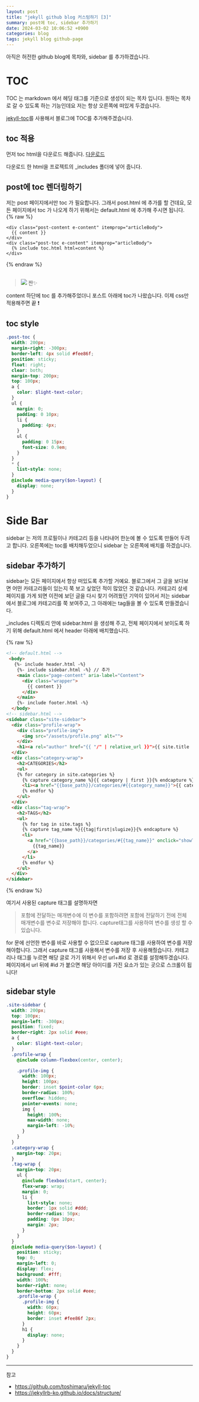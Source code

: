 ```yaml
---
layout: post
title: "jekyll github blog 커스텀하기 [3]"
summary: post에 toc, sidebar 추가하기
date: 2024-03-02 10:06:52 +0900
categories: blog
tags: jekyll blog github-page
---
```


아직은 허전한 github blog에 목차와, sidebar 를 추가하겠습니다.

# TOC

TOC 는 markdown 에서 헤딩 태그를 기준으로 생성이 되는 목차 입니다. 원하는 목차로 갈 수 있도록 하는 기능인데요 저는 항상 오른쪽에 떠있게 두겠습니다.

[jekyll-toc](https://github.com/allejo/jekyll-toc)를 사용해서 블로그에 TOC를 추가해주겠습니다.

## toc 적용

먼저 toc html을 다운로드 해줍니다. [다운로드](https://github.com/allejo/jekyll-toc/releases/download/v1.1.0/toc.html)

다운로드 한 html을 프로젝트의 _includes 폴더에 넣어 줍니다.

## post에 toc 렌더링하기

저는 post 페이지에서만 toc 가 필요합니다. 그래서 post.html 에 추가를 할 건데요, 모든 페이지에서 toc 가 나오게 하기 위해서는 default.html 에 추가해 주시면 됩니다.
{% raw %}
```
<div class="post-content e-content" itemprop="articleBody">
  {{ content }}
</div>
<div class="post-toc e-content" itemprop="articleBody">
  {% include toc.html html=content %}
</div>
```
{% endraw %}
<br><br>
> ![](/assets/images/2024-03-04-github-blog-custom-2/01.png)
짠✨

content 하단에 toc 를 추가해주었더니 포스트 아래에 toc가 나왔습니다. 이제 css만 적용해주면 끝 ❗️
## toc style

```scss
.post-toc {
  width: 200px;
  margin-right: -300px;
  border-left: 4px solid #fee86f;
  position: sticky;
  float: right;
  clear: both;
  margin-top: 200px;
  top: 100px;
  a {
    color: $light-text-color;
  }
  ul {
    margin: 0;
    padding: 0 10px;
    li {
      padding: 4px;
    }
    ul {
      padding: 0 15px;
      font-size: 0.9em;
    }
  }
  * {
    list-style: none;
  }
  @include media-query($on-layout) {
    display: none;
  }
}
```


# Side Bar

sidebar 는 저의 프로필이나 카테고리 등을 나타내어 한눈에 볼 수 있도록 만들어 두려고 합니다. 오른쪽에는 toc를 배치해두었으니 sidebar 는 오른쪽에 배치를 하겠습니다.

## sidebar 추가하기

sidebar는 모든 페이지에서 항상 떠있도록 추가할 거예요. 블로그에서 그 글을 보다보면 어떤 카테고리들이 있는지 쭉 보고 싶었던 적이 많았던 것 같습니다. 카테고리 상세 페이지를 가게 되면 이전에 보던 글을 다시 찾기 어려웠던 기억이 있어서 저는 sidebar 에서 블로그에 카테고리를 쭉 보여주고, 그 아래에는 tag들을 볼 수 있도록 만들겠습니다.

_includes 디렉토리 안에 sidebar.html 을 생성해 주고, 전체 페이지에서 보이도록 하기 위해 default.html 에서 header 아래에 배치했습니다.

{% raw %}
```html
<!-- default.html -->
 <body>
   {%- include header.html -%}
    {%- include sidebar.html -%} // 추가
    <main class="page-content" aria-label="Content">
      <div class="wrapper">
        {{ content }}
      </div>
    </main>
    {%- include footer.html -%}
  </body>
<!-- sidebar.html -->
<sidebar class="site-sidebar">
  <div class="profile-wrap">
    <div class="profile-img">
      <img src="/assets/profile.png" alt="">
    </div>
    <h1><a rel="author" href="{{ "/" | relative_url }}">{{ site.title | escape }}</a></h1>
  </div>
  <div class="category-wrap">
    <h2>CATEGORIES</h2>
    <ul>
    {% for category in site.categories %}
      {% capture category_name %}{{ category | first }}{% endcapture %}
      <li><a href="{{base_path}}/categories/#{{category_name}}">{{ category_name }}</a></li>
      {% endfor %}
    </ul>
  </div>
  <div class="tag-wrap">
    <h2>TAGS</h2>
    <ul>
      {% for tag in site.tags %}
      {% capture tag_name %}{{tag|first|slugize}}{% endcapture %}
      <li>
        <a href="{{base_path}}/categories/#{{tag_name}}" onclick="showTag('#{{tag_name}}')">
          {{tag_name}}
        </a>
      </li>
      {% endfor %}
    </ul>
  </div>
</sidebar>
```
{% endraw %}

여기서 사용된 capture 태그를 설명하자면
> 포함에 전달하는 매개변수에 이 변수를 포함하려면 포함에 전달하기 전에 전체 매개변수를 변수로 저장해야 합니다. capture태그를 사용하여 변수를 생성 할 수 있습니다.

for 문에 선언한 변수를 바로 사용할 수 없으므로 capture 태그를 사용하여 변수를 저장해야합니다. 그래서 capture 태그를 사용해서 변수를 저장 후 사용해줬습니다. 카테고리나 태그를 누르면 해당 글로 가기 위해서 우선 url+#id 로 경로를 설정해두겠습니다. 페이지에서 url 뒤에 #id 가 붙으면 해당 아이디를 가진 요소가 있는 곳으로 스크롤이 됩니다!

## sidebar style

```scss
.site-sidebar {
  width: 200px;
  top: 100px;
  margin-left: -300px;
  position: fixed;
  border-right: 2px solid #eee;
  a {
    color: $light-text-color;
  }
  .profile-wrap {
    @include column-flexbox(center, center);

    .profile-img {
      width: 100px;
      height: 100px;
      border: inset $point-color 6px;
      border-radius: 100%;
      overflow: hidden;
      pointer-events: none;
      img {
        height: 100%;
        max-width: none;
        margin-left: -10%;
      }
    }
  }
  .category-wrap {
    margin-top: 20px;
  }
  .tag-wrap {
    margin-top: 20px;
    ul {
      @include flexbox(start, center);
      flex-wrap: wrap;
      margin: 0;
      li {
        list-style: none;
        border: 1px solid #ddd;
        border-radius: 50px;
        padding: 0px 10px;
        margin: 2px;
      }
    }
  }
  @include media-query($on-layout) {
    position: sticky;
    top: 0;
    margin-left: 0;
    display: flex;
    background: #fff;
    width: 100%;
    border-right: none;
    border-bottom: 2px solid #eee;
    .profile-wrap {
      .profile-img {
        width: 60px;
        height: 60px;
        border: inset #fee86f 2px;
      }
      h1 {
        display: none;
      }
    }
  }
}
```

---

참고
- <https://github.com/toshimaru/jekyll-toc>
- <https://jekyllrb-ko.github.io/docs/structure/>